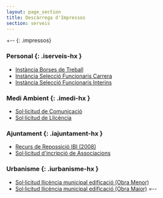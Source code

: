 ```yaml
---
layout: page_section
title: Descàrrega d'Impressos
section: serveis
---
```

+-- {: .impressos}
### Personal    {: .iserveis-hx }
* [Instància Borses de Treball](/pdf/personal/INSTANCIA_BORSES_TREBALL.pdf)
* [Instància Selecció Funcionaris Carrera](/pdf/personal/INSTANCIA_SELECCIO_FUNCIONARI_CARRERA.pdf)
* [Instància Selecció Funcionaris Interins](/pdf/personal/INSTANCIA_SELECCIO_FUNCIONARI_INTERI.pdf)


### Medi Ambient    {: .imedi-hx }
* [Sol·licitud de Comunicació](/pdf/medi/SolicitudComunicacioAmb.pdf)
* [Sol·licitud de Llicència](/pdf/medi/SolicitudLlicenciaAmb.pdf)


### Ajuntament      {: .iajuntament-hx }
* [Recurs de Repossició IBI (2008)](/pdf/ajuntament/Recurso_Reposicion_IBI.pdf)
* [Sol·licitud d'incripció de Associacions](/pdf/ajuntament/Inscripcio_Associacions.pdf)


### Urbanisme    {: .iurbanisme-hx }
* [Sol·licitud llicència municipal edificació (Obra Menor)](/pdf/urbanisme/SolicitudLlicenciaMunicipalEdificacio_ObraMenor.pdf)
* [Sol·licitud llicència municipal edificació (Obra Major)](/pdf/urbanisme/SolicitudLlicenciaMunicipalEdificacio_ObraMajor.pdf)
=--
